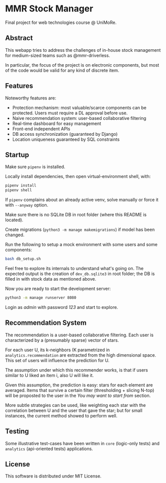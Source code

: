 # MMR Stock Manager

Final project for web technologies course @ UniMoRe.

## Abstract
This webapp tries to address the challenges of in-house stock management for medium-sized teams such as @mmr-driverless.

In particular, the focus of the project is on electronic components, but most of the code would be valid for any kind of discrete item.

## Features
Noteworthy features are:
 - Protection mechanism: most valuable/scarce components can be protected. Users must require a DL approval before use.
 - Naive recommendation system: user-based collaborative filtering
 - Real-time dashboard for easy management
 - Front-end independent APIs
 - DB access synchronization (guaranteed by Django)
 - Location uniqueness guaranteed by SQL constraints

## Startup
Make sure `pipenv` is installed.

Locally install dependencies, then open virtual-environment shell, with:
```bash
pipenv install
pipenv shell
```

If `pipenv` complains about an already active venv, solve manually or force it with `--anyway` option.

Make sure there is no SQLite DB in root folder (where this README is located).

Create migrations (`python3 -m manage makemigrations`) if model has been changed.

Run the following to setup a mock environment with some users and some components:
```bash
bash db_setup.sh
```

Feel free to explore its internals to understand what's going on. The expected output is the creation of `dev_db.sqlite3` in root folder; the DB is filled in with stock data as mentioned above.

Now you are ready to start the development server:
```bash
python3 -m manage runserver 8080
```

Login as _admin_ with password _123_ and start to explore.

## Recommendation System
The recommendation is a user-based collaborative filtering.
Each user is characterized by a (presumably sparse) vector of stars.

For each user U, its k-neighbors (K parametrized in `analytics.recommendation` are extracted from the high dimensional space. This set of users will influence the prediction for U.

The assumption under which this recommender works, is that if users similar to U liked an item i, also U will like it.

Given this assumption, the prediction is easy: stars for each element are averaged. Items that survive a certain filter (thresholding + slicing N-top) will be proposted to the user in the _You may want to start from_ section.

More subtle strategies can be used, like weighting each star with the correlation between U and the user that gave the star; but for small instances, the current method showed to perform well.

## Testing
Some illustrative test-cases have been written in `core` (logic-only tests) and `analytics` (api-oriented tests) applications.

## License
This software is distributed under MIT License.
